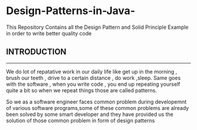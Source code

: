 # Design-Patterns-in-Java-
This Repository Contains all the Design Pattern and Solid Principle Example in order to write better quality code


## INTRODUCTION
---------------

We do lot of repatative work in our daily life like get up in the morning , brush our teeth , drive to a certain distance , do work ,sleep.
Same goes with the software , when you write code , you end up repeating yourself quite a bit so when we repeat things those are called patterns.

So we as a software engineer faces common problem during developemnt of various software programs,some of these common problems are already been solved 
by some smart developer and they have provided us the solution of those common problem in form of design patterns
